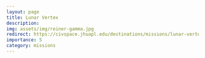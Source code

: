 ```yaml
---
layout: page
title: Lunar Vertex
description:
img: assets/img/reiner-gamma.jpg
redirect: https://civspace.jhuapl.edu/destinations/missions/lunar-vertex
importance: 5
category: missions
---
```

